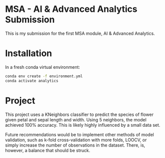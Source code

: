 # MSA - AI & Advanced Analytics Submission

This is my submission for the first MSA module, AI & Advanced Analytics.

# Installation

In a fresh conda virtual environment:
```bash
conda env create -f environment.yml
conda activate analytics
```

# Project
This project uses a KNeighbors classifier to predict the species of flower given petal and sepal length and width.
Using 5 neighbors, the model achieved 100% accuracy. This is likely highly influenced by a small data set.

Future recommendations would be to implement other methods of model validation, such as k-fold cross-validation with more folds, LOOCV, or simply increase the number of observations in the dataset. There, is, however, a balance that should be struck.
